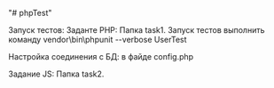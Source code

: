 "# phpTest" 

Запуск тестов:
Заданте PHP: 
Папка  task1.
Запуск тестов выполнить команду 
vendor\bin\phpunit --verbose UserTest

Настройка соединения с БД: в файде config.php
 
 Задание JS: 
  Папка task2.
